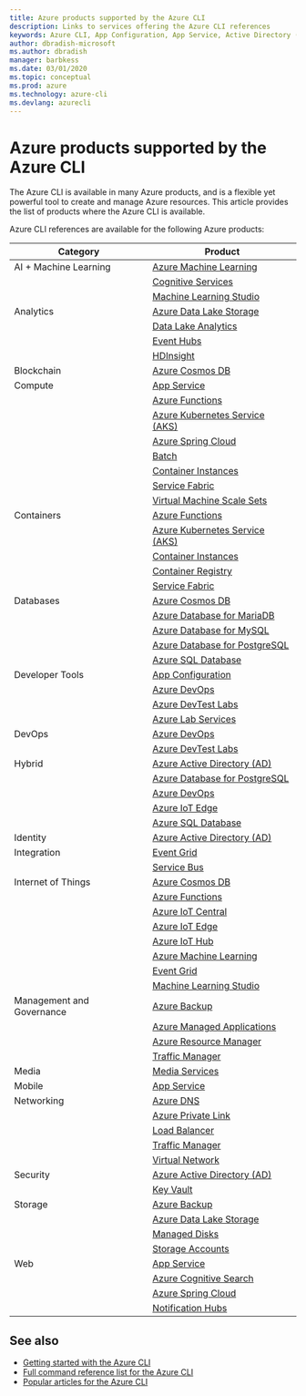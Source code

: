 ```yaml
---
title: Azure products supported by the Azure CLI
description: Links to services offering the Azure CLI references
keywords: Azure CLI, App Configuration, App Service, Active Directory (AD), Backup, Cognitive Search, Cosmos DB, Data Lake Storage, Database, MariaDB, MySQL, PostgreSQL, PostgreSQL, DevOps, DevTest Labs, DNS, Functions, IoT, IoT Central, IoT Edge, IoT Hub, Kubernetes Service (AKS), Lab Services, Machine Learning, Managed Applications, Private Link, Resource Manager, Spring Cloud, SQL Database, Batch, Cognitive Services, Container Instances, Container Registry, Data Lake Analytics, Event Grid, Event Hubs, HDInsight, Key Vault, Load Balancer, Machine Learning Studio, Managed Disks, Media Services, Notification Hubs, Service Bus, Service Fabric, Storage Accounts, Traffic Manager, Virtual Machine Scale Sets, Virtual Network, Compute, Networking, Internet of Things, Developer Tools, Databases, Analytics, Management and Governance, Hybrid, Storage, Security, AI, AI + Machine Learning
author: dbradish-microsoft
ms.author: dbradish
manager: barbkess
ms.date: 03/01/2020
ms.topic: conceptual
ms.prod: azure
ms.technology: azure-cli
ms.devlang: azurecli
---
```


# Azure products supported by the Azure CLI

The Azure CLI is available in many Azure products, and is a flexible yet powerful tool to create and manage Azure resources.  This article provides the list of products where the Azure CLI is available.  

Azure CLI references are available for the following Azure products:  

| Category | Product
|-|-|
|AI + Machine Learning|[Azure Machine Learning](/services/machine-learning)
||[Cognitive Services](/services/cognitive-services)
||[Machine Learning Studio](/services/machine-learning/studio)
|Analytics|[Azure Data Lake Storage](/services/storage/blobs/data-lake-storage-introduction)
||[Data Lake Analytics](/services/services/data-lake-analytics/)
||[Event Hubs](/services/event-hubs)
||[HDInsight](/services/hdinsight)
|Blockchain|[Azure Cosmos DB](/services/cosmos-db)
|Compute|[App Service](/services/app-service)
||[Azure Functions](/services/azure-functions)
||[Azure Kubernetes Service (AKS)](/services/aks)
||[Azure Spring Cloud](/services/spring-cloud)
||[Batch](/services/batch)
||[Container Instances](/services/container-instances)
||[Service Fabric](/services/service-fabric)
||[Virtual Machine Scale Sets](/services/virtual-machine-scale-sets)
|Containers|[Azure Functions](/services/azure-functions)
||[Azure Kubernetes Service (AKS)](/services/aks)
||[Container Instances](/services/container-instances)
||[Container Registry](/services/container-registry)
||[Service Fabric](/services/service-fabric)
|Databases|[Azure Cosmos DB](/services/cosmos-db)
||[Azure Database for MariaDB](/services/mariadb)
||[Azure Database for MySQL](/services/mysql)
||[Azure Database for PostgreSQL](/services/postgresql)
||[Azure SQL Database](/services/sql-database)
|Developer Tools|[App Configuration](/services/azure-app-configuration)
||[Azure DevOps](/services/devops/)
||[Azure DevTest Labs](/services/lab-services)
||[Azure Lab Services](/services/lab-services/classroom-labs/classroom-labs-overview)
|DevOps|[Azure DevOps](/services/devops/)
||[Azure DevTest Labs](/services/lab-services)
|Hybrid|[Azure Active Directory (AD)](/services/active-directory)
||[Azure Database for PostgreSQL](/services/postgresql)
||[Azure DevOps](/services/devops/)
||[Azure IoT Edge](/services/iot-edge)
||[Azure SQL Database](/services/sql-database)
|Identity|[Azure Active Directory (AD)](/services/active-directory)
|Integration|[Event Grid](/services/event-grid)
||[Service Bus](/services/service-bus)
|Internet of Things|[Azure Cosmos DB](/services/cosmos-db)
||[Azure Functions](/services/azure-functions)
||[Azure IoT Central](/services/iot-central)
||[Azure IoT Edge](/services/iot-edge)
||[Azure IoT Hub](/services/iot-hub)
||[Azure Machine Learning](/services/machine-learning)
||[Event Grid](/services/event-grid)
||[Machine Learning Studio](/services/machine-learning/studio)
|Management and Governance|[Azure Backup](/services/backup)
||[Azure Managed Applications](/services/azure-resource-manager/managed-applications)
||[Azure Resource Manager](/features/azure-resource-manager)
||[Traffic Manager](/services/traffic-manager)
|Media|[Media Services](/services/media-services/latest)
|Mobile|[App Service](/services/app-service)
|Networking|[Azure DNS](/services/dns)
||[Azure Private Link](/services/private-link)
||[Load Balancer](/services/load-balancer)
||[Traffic Manager](/services/traffic-manager)
||[Virtual Network](/services/virtual-network)
|Security|[Azure Active Directory (AD)](/services/active-directory)
||[Key Vault](/services/key-vault)
|Storage|[Azure Backup](/services/azure/backup)
||[Azure Data Lake Storage](/services/storage/blobs/data-lake-storage-introduction)
||[Managed Disks](/services/virtual-machines/windows/managed-disks-overview)
||[Storage Accounts](/services/services/storage/)
|Web|[App Service](/services/app-service)
||[Azure Cognitive Search](/services/search)
||[Azure Spring Cloud](/services/spring-cloud)
||[Notification Hubs](/services/notification-hubs)

## See also

- [Getting started with the Azure CLI](get-started-with-azure-cli.md)
- [Full command reference list for the Azure CLI](/services/cli/azure/reference-index)
- [Popular articles for the Azure CLI](popular-articles-azure-cli.md)
